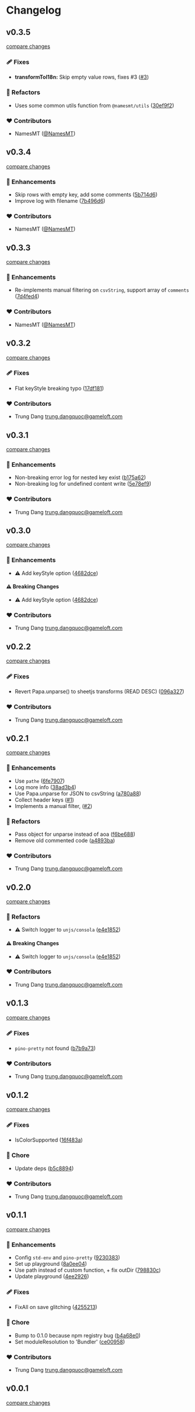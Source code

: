 # Changelog


## v0.3.5

[compare changes](https://github.com/namesmt/unplugin-sheet-i18n/compare/v0.3.4...v0.3.5)

### 🩹 Fixes

- **transformToI18n:** Skip empty value rows, fixes #3 ([#3](https://github.com/namesmt/unplugin-sheet-i18n/issues/3))

### 💅 Refactors

- Uses some common utils function from `@namesmt/utils` ([30ef9f2](https://github.com/namesmt/unplugin-sheet-i18n/commit/30ef9f2))

### ❤️ Contributors

- NamesMT ([@NamesMT](http://github.com/NamesMT))

## v0.3.4

[compare changes](https://github.com/namesmt/unplugin-sheet-i18n/compare/v0.3.3...v0.3.4)

### 🚀 Enhancements

- Skip rows with empty key, add some comments ([5b714d6](https://github.com/namesmt/unplugin-sheet-i18n/commit/5b714d6))
- Improve log with filename ([7b496d6](https://github.com/namesmt/unplugin-sheet-i18n/commit/7b496d6))

### ❤️ Contributors

- NamesMT ([@NamesMT](http://github.com/NamesMT))

## v0.3.3

[compare changes](https://github.com/namesmt/unplugin-sheet-i18n/compare/v0.3.2...v0.3.3)

### 🚀 Enhancements

- Re-implements manual filtering on `csvString`, support array of `comments` ([7d4fed4](https://github.com/namesmt/unplugin-sheet-i18n/commit/7d4fed4))

### ❤️ Contributors

- NamesMT ([@NamesMT](http://github.com/NamesMT))

## v0.3.2

[compare changes](https://github.com/namesmt/unplugin-sheet-i18n/compare/v0.3.1...v0.3.2)

### 🩹 Fixes

- Flat keyStyle breaking typo ([17df181](https://github.com/namesmt/unplugin-sheet-i18n/commit/17df181))

### ❤️ Contributors

- Trung Dang <trung.dangquoc@gameloft.com>

## v0.3.1

[compare changes](https://github.com/namesmt/unplugin-sheet-i18n/compare/v0.3.0...v0.3.1)

### 🚀 Enhancements

- Non-breaking error log for nested key exist ([b175a62](https://github.com/namesmt/unplugin-sheet-i18n/commit/b175a62))
- Non-breaking log for undefined content write ([5e78ef9](https://github.com/namesmt/unplugin-sheet-i18n/commit/5e78ef9))

### ❤️ Contributors

- Trung Dang <trung.dangquoc@gameloft.com>

## v0.3.0

[compare changes](https://github.com/namesmt/unplugin-sheet-i18n/compare/v0.2.2...v0.3.0)

### 🚀 Enhancements

- ⚠️  Add keyStyle option ([4682dce](https://github.com/namesmt/unplugin-sheet-i18n/commit/4682dce))

#### ⚠️ Breaking Changes

- ⚠️  Add keyStyle option ([4682dce](https://github.com/namesmt/unplugin-sheet-i18n/commit/4682dce))

### ❤️ Contributors

- Trung Dang <trung.dangquoc@gameloft.com>

## v0.2.2

[compare changes](https://github.com/namesmt/unplugin-sheet-i18n/compare/v0.2.1...v0.2.2)

### 🩹 Fixes

- Revert Papa.unparse() to sheetjs transforms (READ DESC) ([096a327](https://github.com/namesmt/unplugin-sheet-i18n/commit/096a327))

### ❤️ Contributors

- Trung Dang <trung.dangquoc@gameloft.com>

## v0.2.1

[compare changes](https://github.com/namesmt/unplugin-sheet-i18n/compare/v0.2.0...v0.2.1)

### 🚀 Enhancements

- Use `pathe` ([6fe7907](https://github.com/namesmt/unplugin-sheet-i18n/commit/6fe7907))
- Log more info ([38ad3b4](https://github.com/namesmt/unplugin-sheet-i18n/commit/38ad3b4))
- Use Papa.unparse for JSON to csvString ([a780a88](https://github.com/namesmt/unplugin-sheet-i18n/commit/a780a88))
- Collect header keys ([#1](https://github.com/namesmt/unplugin-sheet-i18n/pull/1))
- Implements a manual filter, ([#2](https://github.com/namesmt/unplugin-sheet-i18n/pull/2))

### 💅 Refactors

- Pass object for unparse instead of aoa ([f6be688](https://github.com/namesmt/unplugin-sheet-i18n/commit/f6be688))
- Remove old commented code ([a4893ba](https://github.com/namesmt/unplugin-sheet-i18n/commit/a4893ba))

### ❤️ Contributors

- Trung Dang <trung.dangquoc@gameloft.com>

## v0.2.0

[compare changes](https://github.com/namesmt/unplugin-sheet-i18n/compare/v0.1.3...v0.2.0)

### 💅 Refactors

- ⚠️  Switch logger to `unjs/consola` ([e4e1852](https://github.com/namesmt/unplugin-sheet-i18n/commit/e4e1852))

#### ⚠️ Breaking Changes

- ⚠️  Switch logger to `unjs/consola` ([e4e1852](https://github.com/namesmt/unplugin-sheet-i18n/commit/e4e1852))

### ❤️ Contributors

- Trung Dang <trung.dangquoc@gameloft.com>

## v0.1.3

[compare changes](https://github.com/namesmt/unplugin-sheet-i18n/compare/v0.1.2...v0.1.3)

### 🩹 Fixes

- `pino-pretty` not found ([b7b9a73](https://github.com/namesmt/unplugin-sheet-i18n/commit/b7b9a73))

### ❤️ Contributors

- Trung Dang <trung.dangquoc@gameloft.com>

## v0.1.2

[compare changes](https://github.com/namesmt/unplugin-sheet-i18n/compare/v0.1.1...v0.1.2)

### 🩹 Fixes

- IsColorSupported ([16f483a](https://github.com/namesmt/unplugin-sheet-i18n/commit/16f483a))

### 🏡 Chore

- Update deps ([b5c8894](https://github.com/namesmt/unplugin-sheet-i18n/commit/b5c8894))

### ❤️ Contributors

- Trung Dang <trung.dangquoc@gameloft.com>

## v0.1.1

[compare changes](https://github.com/namesmt/unplugin-sheet-i18n/compare/v0.0.1...v0.1.1)

### 🚀 Enhancements

- Config `std-env` and `pino-pretty` ([9230383](https://github.com/namesmt/unplugin-sheet-i18n/commit/9230383))
- Set up playground ([8a0ee04](https://github.com/namesmt/unplugin-sheet-i18n/commit/8a0ee04))
- Use path instead of custom function, + fix outDir ([798830c](https://github.com/namesmt/unplugin-sheet-i18n/commit/798830c))
- Update playground ([4ee2926](https://github.com/namesmt/unplugin-sheet-i18n/commit/4ee2926))

### 🩹 Fixes

- FixAll on save glitching ([4255213](https://github.com/namesmt/unplugin-sheet-i18n/commit/4255213))

### 🏡 Chore

- Bump to 0.1.0 because npm registry bug ([b4a68e0](https://github.com/namesmt/unplugin-sheet-i18n/commit/b4a68e0))
- Set moduleResolution to 'Bundler' ([ce00958](https://github.com/namesmt/unplugin-sheet-i18n/commit/ce00958))

### ❤️ Contributors

- Trung Dang <trung.dangquoc@gameloft.com>

## v0.0.1

[compare changes](https://github.com/namesmt/unplugin-sheet-i18n/compare/v0.0.0...v0.0.1)

